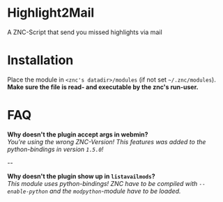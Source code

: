 Highlight2Mail
==============

A ZNC-Script that send you missed highlights via mail

Installation
============
Place the module in `<znc's datadir>/modules` (if not set `~/.znc/modules`).  
**Make sure the file is read- and executable by the znc's run-user.**

FAQ
====
**Why doesn't the plugin accept args in webmin?**  
*You're using the wrong ZNC-Version! This features was added to the python-bindings in version `1.5.0`!*

--

**Why doesn't the plugin show up in `listavailmods`?**  
*This module uses python-bindings! ZNC have to be compiled with `--enable-python` and the `modpython`-module have to be loaded.*
